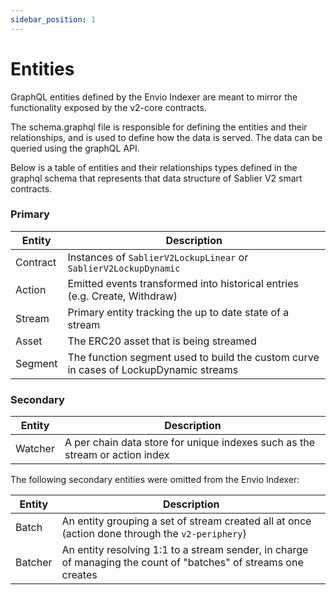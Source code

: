 ```yaml
---
sidebar_position: 1
---
```


# Entities

GraphQL entities defined by the Envio Indexer are meant to mirror the functionality exposed by the v2-core contracts.

The schema.graphql file is responsible for defining the entities and their relationships, and is used to define how the data is served. The data can be queried using the graphQL API.

Below is a table of entities and their relationships types defined in the graphql schema that represents that data structure of Sablier V2 smart contracts.

### Primary

| Entity   | Description                                                                                |
| -------- | ------------------------------------------------------------------------------------------ |
| Contract | Instances of `SablierV2LockupLinear` or `SablierV2LockupDynamic`                           |
| Action   | Emitted events transformed into historical entries (e.g. Create, Withdraw)                 |
| Stream   | Primary entity tracking the up to date state of a stream                                   |
| Asset    | The ERC20 asset that is being streamed                                                     |
| Segment  | The function segment used to build the custom curve in cases of LockupDynamic streams |

### Secondary

| Entity | Description |
| ------ | ----------- |
| Watcher | A per chain data store for unique indexes such as the stream or action index

The following secondary entities were omitted from the Envio Indexer:

| Entity | Description |
| ------ | ----------- |
| Batch | An entity grouping a set of stream created all at once (action done through the `v2-periphery`)
| Batcher | An entity resolving 1:1 to a stream sender, in charge of managing the count of "batches" of streams one creates
